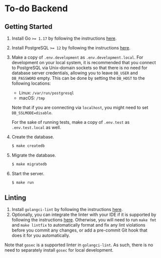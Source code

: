 # To-do Backend

## Getting Started

1. Install Go `>= 1.17` by following the instructions [here](https://golang.org/doc/install).
1. Install PostgreSQL `>= 12` by following the instructions [here](https://www.postgresql.org/download/).
1. Make a copy of `.env.development` as `.env.development.local`.
   For development on your local system, it is recommended that you connect to PostgreSQL via Unix-domain sockets so that there is no need for database server credentials, allowing you to leave `DB_USER` and `DB_PASSWORD` empty.
   This can be done by setting the `DB_HOST` to the following locations:
   * Linux: `/var/run/postgresql`
   * macOS: `/tmp`

   Note that if you are connecting via `localhost`, you might need to set `DB_SSLMODE=disable`.

   For the sake of running tests, make a copy of `.env.test` as `.env.test.local` as well.
1. Create the database.
   ```sh
   $ make createdb
   ```
1. Migrate the database.
   ```sh
   $ make migratedb
   ```
1. Start the server.
   ```sh
   $ make run
   ```

## Linting

1. Install `golangci-lint` by following the instructions [here](https://golangci-lint.run/usage/install/#local-installation).
1. Optionally, you can integrate the linter with your IDE if it is supported by following the instructions [here](https://golangci-lint.run/usage/integrations/).
   Otherwise, you will need to run `make fmt` and `make lintfix` to automatically format and fix any lint violations before you commit any changes, or add a pre-commit Git hook that does it for you automatically.

Note that `gosec` is a supported linter in `golangci-lint`.
As such, there is no need to separately install `gosec` for local development.

